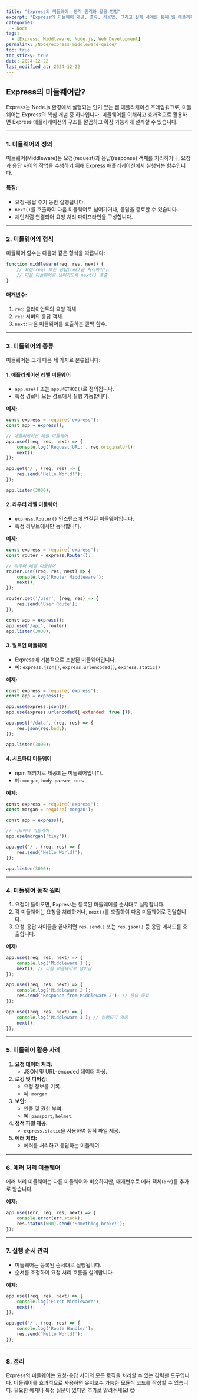 ```yaml
---
title: "Express의 미들웨어: 동작 원리와 활용 방법"
excerpt: "Express의 미들웨어 개념, 종류, 사용법, 그리고 실제 사례를 통해 웹 애플리케이션 개발의 핵심 요소를 살펴봅니다."
categories:
  - Node
tags:
  - [Express, Middleware, Node.js, Web Development]
permalink: /Node/express-middleware-guide/
toc: true
toc_sticky: true
date: 2024-12-22
last_modified_at: 2024-12-22
---
```


## Express의 미들웨어란?

Express는 Node.js 환경에서 실행되는 인기 있는 웹 애플리케이션 프레임워크로, 미들웨어는 Express의 핵심 개념 중 하나입니다. 미들웨어를 이해하고 효과적으로 활용하면 Express 애플리케이션의 구조를 깔끔하고 확장 가능하게 설계할 수 있습니다.

---

### 1. 미들웨어의 정의
미들웨어(Middleware)는 요청(request)과 응답(response) 객체를 처리하거나, 요청과 응답 사이의 작업을 수행하기 위해 Express 애플리케이션에서 실행되는 함수입니다.

#### 특징:
- 요청-응답 주기 동안 실행됩니다.
- `next()`를 호출하여 다음 미들웨어로 넘어가거나, 응답을 종료할 수 있습니다.
- 체인처럼 연결되어 요청 처리 파이프라인을 구성합니다.

---

### 2. 미들웨어의 형식
미들웨어 함수는 다음과 같은 형식을 따릅니다:

```javascript
function middleware(req, res, next) {
    // 요청(req) 또는 응답(res)을 처리하거나,
    // 다음 미들웨어로 넘어가도록 next() 호출
}
```

#### 매개변수:
1. `req`: 클라이언트의 요청 객체.
2. `res`: 서버의 응답 객체.
3. `next`: 다음 미들웨어를 호출하는 콜백 함수.

---

### 3. 미들웨어의 종류
미들웨어는 크게 다음 세 가지로 분류됩니다:

#### 1. 애플리케이션 레벨 미들웨어
- `app.use()` 또는 `app.METHOD()`로 정의됩니다.
- 특정 경로나 모든 경로에서 실행 가능합니다.

**예제:**
```javascript
const express = require('express');
const app = express();

// 애플리케이션 레벨 미들웨어
app.use((req, res, next) => {
    console.log('Request URL:', req.originalUrl);
    next();
});

app.get('/', (req, res) => {
    res.send('Hello World!');
});

app.listen(3000);
```

#### 2. 라우터 레벨 미들웨어
- `express.Router()` 인스턴스에 연결된 미들웨어입니다.
- 특정 라우트에서만 동작합니다.

**예제:**
```javascript
const express = require('express');
const router = express.Router();

// 라우터 레벨 미들웨어
router.use((req, res, next) => {
    console.log('Router Middleware');
    next();
});

router.get('/user', (req, res) => {
    res.send('User Route');
});

const app = express();
app.use('/api', router);
app.listen(3000);
```

#### 3. 빌트인 미들웨어
- Express에 기본적으로 포함된 미들웨어입니다.
- 예: `express.json()`, `express.urlencoded()`, `express.static()`

**예제:**
```javascript
const express = require('express');
const app = express();

app.use(express.json());
app.use(express.urlencoded({ extended: true }));

app.post('/data', (req, res) => {
    res.json(req.body);
});

app.listen(3000);
```

#### 4. 서드파티 미들웨어
- npm 패키지로 제공되는 미들웨어입니다.
- 예: `morgan`, `body-parser`, `cors`

**예제:**
```javascript
const express = require('express');
const morgan = require('morgan');

const app = express();

// 서드파티 미들웨어
app.use(morgan('tiny'));

app.get('/', (req, res) => {
    res.send('Hello World!');
});

app.listen(3000);
```

---

### 4. 미들웨어 동작 원리
1. 요청이 들어오면, Express는 등록된 미들웨어를 순서대로 실행합니다.
2. 각 미들웨어는 요청을 처리하거나, `next()`를 호출하여 다음 미들웨어로 전달합니다.
3. 요청-응답 사이클을 끝내려면 `res.send()` 또는 `res.json()` 등 응답 메서드를 호출합니다.

**예제:**
```javascript
app.use((req, res, next) => {
    console.log('Middleware 1');
    next(); // 다음 미들웨어로 넘어감
});

app.use((req, res, next) => {
    console.log('Middleware 2');
    res.send('Response from Middleware 2'); // 응답 종료
});

app.use((req, res, next) => {
    console.log('Middleware 3'); // 실행되지 않음
    next();
});
```

---

### 5. 미들웨어 활용 사례
1. **요청 데이터 처리:**
   - JSON 및 URL-encoded 데이터 파싱.
2. **로깅 및 디버깅:**
   - 요청 정보를 기록.
   - 예: `morgan`.
3. **보안:**
   - 인증 및 권한 부여.
   - 예: `passport`, `helmet`.
4. **정적 파일 제공:**
   - `express.static`을 사용하여 정적 파일 제공.
5. **에러 처리:**
   - 에러를 처리하고 응답하는 미들웨어.

---

### 6. 에러 처리 미들웨어
에러 처리 미들웨어는 다른 미들웨어와 비슷하지만, 매개변수로 에러 객체(`err`)를 추가로 받습니다.

**예제:**
```javascript
app.use((err, req, res, next) => {
    console.error(err.stack);
    res.status(500).send('Something broke!');
});
```

---

### 7. 실행 순서 관리
- 미들웨어는 등록된 순서대로 실행됩니다.
- 순서를 조정하여 요청 처리 흐름을 설계합니다.

**예제:**
```javascript
app.use((req, res, next) => {
    console.log('First Middleware');
    next();
});

app.get('/', (req, res) => {
    console.log('Route Handler');
    res.send('Hello World!');
});
```

---

### 8. 정리
Express의 미들웨어는 요청-응답 사이의 모든 로직을 처리할 수 있는 강력한 도구입니다. 미들웨어를 효과적으로 사용하면 유지보수 가능한 모듈식 코드를 작성할 수 있습니다. 필요한 예제나 특정 질문이 있다면 추가로 알려주세요! 😊

